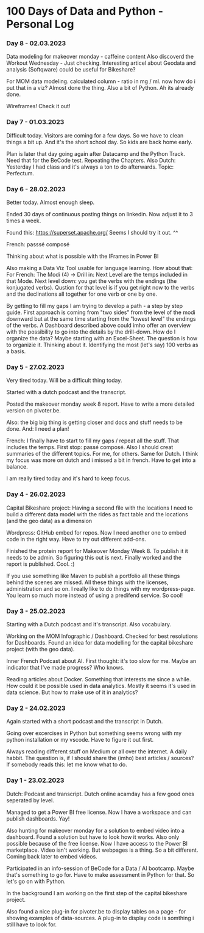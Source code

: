 # 100 Days of Data and Python - Personal Log

### Day 8 - 02.03.2023

Data modeling for makeover monday - caffeine content
Also discoverd the Workout Wednesday - Just checking.
Interesting articel about Geodata and analysis (Softqware) could be useful for Bikeshare?

For MOM data modeling. calculated column - ratio in mg / ml. now how do i put that in a viz?
Almost done the thing. Also a bit of Python. Ah its already done. 

Wireframes! Check it out!



### Day 7 - 01.03.2023

Difficult today. Visitors are coming for a few days. So we have to clean things a bit up. And it's the short school day. So kids are back home early.

Plan is later that day going again after Datacamp and the Python Track. Need that for the BeCode test. Repeating the Chapters.
Also Dutch: Yesterday I had class and it's always a ton to do afterwards. Topic: Perfectum.



### Day 6 - 28.02.2023

Better today. Almost enough sleep.

Ended 30 days of continuous posting things on linkedin. Now adjust it to 3 times a week.

Found this: https://superset.apache.org/ 
Seems I should try it out. ^^

French: passsé composé 

Thinking about what is possible with the IFrames in Power BI

Also making a Data Viz Tool usable for language learning. How about that:
For French:
The Modi (4) -> Drill in: Next Level are the temps included in that Mode.
Next level down: you get the verbs with the endings (the konjugated verbs).
Qustion for that level is if you get right now to the verbs and the declinations all together for one verb or one by one.

By getting to fill my gaps I am trying to develop a path - a step by step guide. First approach is coming from "two sides" from the level of the modi downward but at the same time starting from the "lowest level" the endings of the verbs. A Dashboard described above could imho offer an overview with the possibility to go into the details by the drill-down.
How do I organize the data? Maybe starting with an Excel-Sheet. The question is how to organizie it. Thinking about it.
Identifying the most (let's say) 100 verbs as a basis.

### Day 5 - 27.02.2023

Very tired today. Will be a difficult thing today. 

Started with a dutch podcast and the transcript. 

Posted the makeover monday week 8 report. Have to write a more detailed version on pivoter.be.

Also: the big big thing is getting closer and docs and stuff needs to be done. 
And: I need a plan!

French: I finally have to start to fill my gaps / repeat all the stuff. That includes the temps. First stop: passé composé. Also I should creat summaries of the different topics. For me, for others. Same for Dutch. 
I think my focus was more on dutch and i missed a bit in french. Have to get into a balance.

I am really tired today and it's hard to keep focus.




### Day 4 - 26.02.2023

Capital Bikeshare project: Having a second file with the locations I need to build a different data model with the rides as fact table and the locations (and the geo data) as a dimension

Wordpress: GitHub embed for repos. Now I need another one to embed code in the right way. Have to try out different add-ons.

Finished the protein report for Makeover Monday Week 8. To publish it it needs to be admin. So figuring this out is next.
Finally worked and the report is published. Cool. :)

If you use something like Maven to publish a portfolio all these things behind the scenes are missed. All these things with the licenses, administration and so on. I really like to do things with my wordpress-page. You learn so much more instead of using a predifend service. So cool!


### Day 3 - 25.02.2023

Starting with a Dutch podcast and it's transcript. Also vocabulary. 

Working on the MOM Infographic / Dashboard. 
Checked for best resolutions for Dashboards. Found an idea for data modelling for the capital bikeshare project (with the geo data).

Inner French Podcast about AI. First thought: it's too slow for me. Maybe an indicator that I've made progress? Who knows.

Reading articles about Docker. Something that interests me since a while. How could it be possible used in data analytics. Mostly it seems it's used in data science. But how to make use of it in analytics?



### Day 2 - 24.02.2023

Again started with a short podcast and the transcript in Dutch. 

Going over excercises in Python but something seems wrong with my python installation or my vscode. Have to figure it out first.

Always reading different stuff on Medium or all over the internet. A daily habbit. The question is, if I should share the (imho) best articles / sources?
If somebody reads this: let me know what to do. 



### Day 1 - 23.02.2023

Dutch: Podcast and transcript. Dutch online acamday has a few good ones seperated by level.

Managed to get a Power BI free license. Now I have a workspace and can publish dashboards. Yay!

Also hunting for makeover monday for a solution to embed video into a dashboard. Found a solution but have to look how it works. Also only possible because of the free license. Now I have access to the Power BI marketplace.
Video isn't working. But webpages is a thing. So a bit different. Coming back later to embed videos.

Participated in an info-session of BeCode for a Data / AI bootcamp. Maybe that's something to go for. Have to make assessment in Python for that. So let's go on with Python.

In the background I am working on the first step of the capital bikeshare project. 

Also found a nice plug-in for pivoter.be to display tables on a page - for showing examples of data-sources.
A plug-in to display code is somthing i still have to look for. 